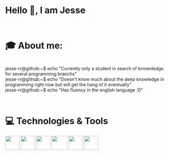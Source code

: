 # Hello 👋, I am Jesse️
<br>

# 🎓 About me:
<br>
jesse-rr@github:~$ echo "Currently only a student in search of knownledge for several programming branchs" <br>
jesse-rr@github:~$ echo "Doesn't know much about the deep knowledge in programming right now but will get the hang of it eventually" <br>  
jesse-rr@github:~$ echo "Has fluency in the english language :D"


️️
# 💻 Technologies & Tools
️<img src="https://cdn.jsdelivr.net/gh/devicons/devicon@latest/icons/java/java-original.svg" width="45" height="45"/>
<img src="https://cdn.jsdelivr.net/gh/devicons/devicon@latest/icons/spring/spring-original.svg" width="45" height="45"/>
<img src="https://cdn.jsdelivr.net/gh/devicons/devicon@latest/icons/postgresql/postgresql-original.svg" width="45" height="45"/>
<img src="https://cdn.jsdelivr.net/gh/devicons/devicon@latest/icons/git/git-original.svg" width="50" height="45"/>
<img src="https://cdn.jsdelivr.net/gh/devicons/devicon@latest/icons/docker/docker-original-wordmark.svg" width="45" height="45"/>
<img src="https://cdn.jsdelivr.net/gh/devicons/devicon@latest/icons/linux/linux-original.svg" width="45" height="45"/>
<!--
<img src="https://cdn.jsdelivr.net/gh/devicons/devicon@latest/icons/redis/redis-original.svg" width="30" height="30"/>
<img src="https://cdn.jsdelivr.net/gh/devicons/devicon@latest/icons/postman/postman-original.svg" width="30" height="30"/>
<img src="https://cdn.jsdelivr.net/gh/devicons/devicon@latest/icons/css3/css3-original-wordmark.svg" width="30" height="30"/>
<img src="https://cdn.jsdelivr.net/gh/devicons/devicon@latest/icons/html5/html5-original-wordmark.svg" width="30" height="30"/>
<img src="https://cdn.jsdelivr.net/gh/devicons/devicon@latest/icons/javascript/javascript-original.svg" width="30" height="30"/>
<img src="https://cdn.jsdelivr.net/gh/devicons/devicon@latest/icons/apachekafka/apachekafka-original.svg" width="30" height="30"/>
<img src="https://cdn.jsdelivr.net/gh/devicons/devicon@latest/icons/rabbitmq/rabbitmq-original.svg" width="30" height="30"/>
<img src="https://cdn.jsdelivr.net/gh/devicons/devicon@latest/icons/angular/angular-original.svg" width="30" height="30"/> 
-->
